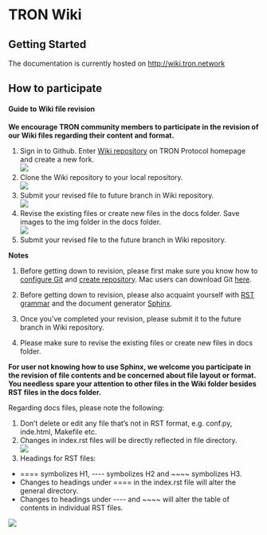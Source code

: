                 
# TRON Wiki

## Getting Started

The documentation is currently hosted on http://wiki.tron.network

## How to participate

#### Guide to Wiki file revision

**We encourage TRON community members to participate in the revision of our Wiki files regarding their content and format.**

1. Sign in to Github. Enter [Wiki repository](https://github.com/tronprotocol/wiki) on TRON Protocol homepage and create a new fork.  
![](https://raw.githubusercontent.com/ybhgenius/wiki/master/images/fork.jpg)  
2. Clone the Wiki repository to your local repository.  
![](https://raw.githubusercontent.com/ybhgenius/wiki/master/images/clone.jpg)  
3. Submit your revised file to future branch in Wiki repository.  
![](https://raw.githubusercontent.com/ybhgenius/wiki/master/images/future.jpg)  
4. Revise the existing files or create new files in the docs folder. Save images to the img folder in the docs folder.  
![](https://raw.githubusercontent.com/ybhgenius/wiki/master/images/docs.jpg)  
5. Submit your revised file to the future branch in Wiki repository.

**Notes**

1.	Before getting down to revision, please first make sure you know how to [configure Git](https://help.github.com/articles/set-up-git/) and [create repository](https://guides.github.com/activities/forking/). Mac users can download Git [here](https://desktop.github.com).

2.	Before getting down to revision, please also acquaint yourself with [RST grammar](http://docutils.sourceforge.net/docs/user/rst/quickref.html) and the document generator [Sphinx](http://www.sphinx-doc.org/en/master/).

3.	Once you’ve completed your revision, please submit it to the future branch in Wiki repository.

4.	Please make sure to revise the existing files or create new files in docs folder.

**For user not knowing how to use Sphinx, we welcome you participate in the revision of file contents and be concerned about file layout or format. You needless spare your attention to other files in the Wiki folder besides RST files in the docs folder.**

Regarding docs files, please note the following:

1. Don’t delete or edit any file that’s not in RST format, e.g. conf.py, inde.html, Makefile etc.
2. Changes in index.rst files will be directly reflected in file directory.  
![](https://raw.githubusercontent.com/ybhgenius/wiki/master/images/index.jpg)  
3. Headings for RST files:

+ ==== symbolizes H1, ---- symbolizes H2 and ~~~~ symbolizes H3. 
+ Changes to headings under  ==== in the index.rst file will alter the general directory.
+ Changes to headings under  ---- and ~~~~ will alter the table of contents in individual RST files.

![](https://raw.githubusercontent.com/ybhgenius/wiki/master/images/category.jpg)
